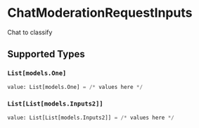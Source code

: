 # ChatModerationRequestInputs

Chat to classify


## Supported Types

### `List[models.One]`

```python
value: List[models.One] = /* values here */
```

### `List[List[models.Inputs2]]`

```python
value: List[List[models.Inputs2]] = /* values here */
```

